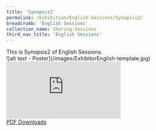 ```yaml
---
title: 'Synopsis2'
permalink: /Exhibition/English-Sessions/Synopsis2/
breadcrumb: 'English Sessions'
collection_name: Sharing-Sessions
third_nav_title: 'English Sessions'
---
```


<div>
  This is Synopsis2 of English Sessions.<br />
</div>
![alt text - Poster](/images/ExhibitorEnglish-template.jpg)
<div class="video-container">
  <iframe src="https://www.youtube.com/embed/d6fmLlW8eoE" frameborder="0" allow="accelerometer; autoplay; encrypted-media; gyroscope; picture-in-picture" allowfullscreen></iframe></div>
<a href="/Sharing-Sessions/01-website-exhibitor-template-pdf.pdf" download>PDF Downloads</a>
